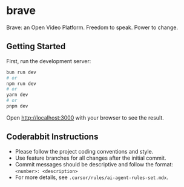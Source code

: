 # brave
Brave: an Open Video Platform. Freedom to speak. Power to change.

## Getting Started

First, run the development server:

```bash
bun run dev
# or
npm run dev
# or
yarn dev
# or
pnpm dev
```

Open [http://localhost:3000](http://localhost:3000) with your browser to see the result.

## Coderabbit Instructions
- Please follow the project coding conventions and style.
- Use feature branches for all changes after the initial commit.
- Commit messages should be descriptive and follow the format: `<number>: <description>`
- For more details, see `.cursor/rules/ai-agent-rules-set.mdx`.
